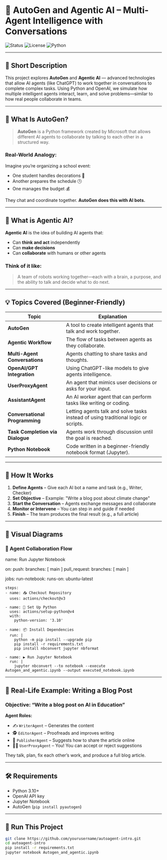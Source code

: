 # 🤖 AutoGen and Agentic AI – Multi-Agent Intelligence with Conversations

![Status](https://img.shields.io/badge/status-active-brightgreen)
![License](https://img.shields.io/badge/license-MIT-blue)
![Python](https://img.shields.io/badge/python-3.10+-yellow)

---

## 🔹 Short Description

This project explores **AutoGen** and **Agentic AI** — advanced technologies that allow AI agents (like ChatGPT) to work together in conversations to complete complex tasks. Using Python and OpenAI, we simulate how multiple intelligent agents interact, learn, and solve problems—similar to how real people collaborate in teams.

---

## 🧠 What Is AutoGen?

> **AutoGen** is a Python framework created by Microsoft that allows different AI agents to collaborate by talking to each other in a structured way.

### Real-World Analogy:
Imagine you’re organizing a school event:
- One student handles decorations 🎨
- Another prepares the schedule 🕒
- One manages the budget 💰

They chat and coordinate together. **AutoGen does this with AI bots.**

---

## 🤖 What is Agentic AI?

**Agentic AI** is the idea of building AI agents that:
- Can **think and act** independently
- Can **make decisions**
- Can **collaborate** with humans or other agents

### Think of it like:
> A team of robots working together—each with a brain, a purpose, and the ability to talk and decide what to do next.

---

## 💡 Topics Covered (Beginner-Friendly)

| Topic | Explanation |
|-------|-------------|
| **AutoGen** | A tool to create intelligent agents that talk and work together. |
| **Agentic Workflow** | The flow of tasks between agents as they collaborate. |
| **Multi-Agent Conversations** | Agents chatting to share tasks and thoughts. |
| **OpenAI/GPT Integration** | Using ChatGPT-like models to give agents intelligence. |
| **UserProxyAgent** | An agent that mimics user decisions or asks for your input. |
| **AssistantAgent** | An AI worker agent that can perform tasks like writing or coding. |
| **Conversational Programming** | Letting agents talk and solve tasks instead of using traditional logic or scripts. |
| **Task Completion via Dialogue** | Agents work through discussion until the goal is reached. |
| **Python Notebook** | Code written in a beginner-friendly notebook format (Jupyter). |

---

## 🔁 How It Works

1. **Define Agents** – Give each AI bot a name and task (e.g., Writer, Checker)
2. **Set Objective** – Example: "Write a blog post about climate change"
3. **Start the Conversation** – Agents exchange messages and collaborate
4. **Monitor or Intervene** – You can step in and guide if needed
5. **Finish** – The team produces the final result (e.g., a full article)

---

## 📸 Visual Diagrams

### 🧠 Agent Collaboration Flow

name: Run Jupyter Notebook

on:
  push:
    branches: [ main ]
  pull_request:
    branches: [ main ]

jobs:
  run-notebook:
    runs-on: ubuntu-latest

    steps:
    - name: 📥 Checkout Repository
      uses: actions/checkout@v3

    - name: 🐍 Set Up Python
      uses: actions/setup-python@v4
      with:
        python-version: '3.10'

    - name: 📦 Install Dependencies
      run: |
        python -m pip install --upgrade pip
        pip install -r requirements.txt
        pip install nbconvert jupyter nbformat

    - name: ▶️ Run Jupyter Notebook
      run: |
        jupyter nbconvert --to notebook --execute Autogen_and_agentic.ipynb --output executed_notebook.ipynb


---

## 🧪 Real-Life Example: Writing a Blog Post

### Objective: “Write a blog post on AI in Education”

**Agent Roles:**
- ✍️ `WriterAgent` – Generates the content
- 🕵️ `EditorAgent` – Proofreads and improves writing
- 📢 `PublisherAgent` – Suggests how to share the article online
- 👩‍💻 `UserProxyAgent` – You! You can accept or reject suggestions

They talk, plan, fix each other’s work, and produce a full blog article.

---

## 🛠️ Requirements

- Python 3.10+
- OpenAI API key
- Jupyter Notebook
- AutoGen (`pip install pyautogen`)

---



## 🚀 Run This Project

```bash
git clone https://github.com/yourusername/autoagent-intro.git
cd autoagent-intro
pip install -r requirements.txt
jupyter notebook Autogen_and_agentic.ipynb
